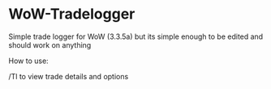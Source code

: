 # WoW-Tradelogger
Simple trade logger for WoW (3.3.5a) but its simple enough to be edited and should work on anything

How to use:

/Tl to view trade details and options
